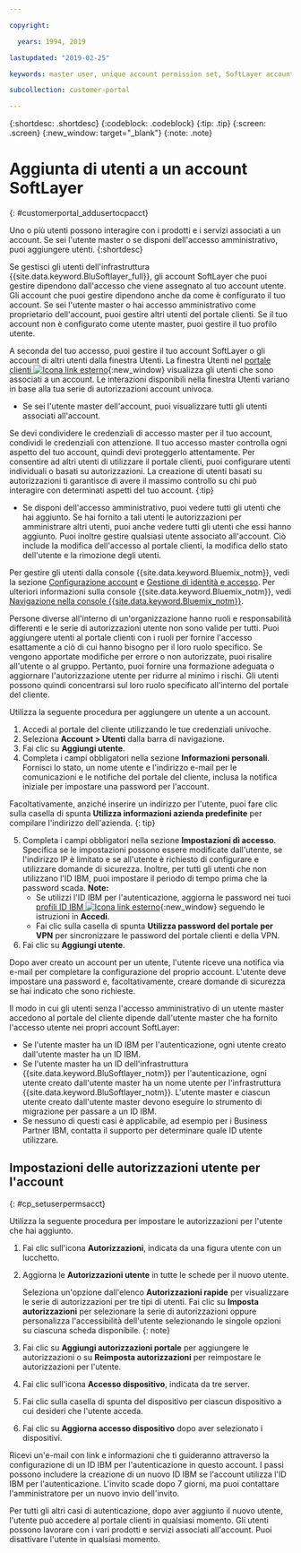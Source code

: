 ```yaml
---

copyright:

  years: 1994, 2019

lastupdated: "2019-02-25"

keywords: master user, unique account permission set, SoftLayer account, account permissions 

subcollection: customer-portal

---
```


{:shortdesc: .shortdesc}
{:codeblock: .codeblock}
{:tip: .tip}
{:screen: .screen}
{:new_window: target="_blank"}
{:note: .note}


# Aggiunta di utenti a un account SoftLayer
{: #customerportal_addusertocpacct}

Uno o più utenti possono interagire con i prodotti e i servizi associati a un account. Se sei l'utente master o se disponi dell'accesso amministrativo, puoi aggiungere utenti.
{:shortdesc}

Se gestisci gli utenti dell'infrastruttura {{site.data.keyword.BluSoftlayer_full}}, gli account SoftLayer che puoi gestire dipendono dall'accesso che viene assegnato al tuo account utente. Gli account che puoi gestire dipendono anche da come è configurato il tuo account. Se sei l'utente master o hai accesso amministrativo come proprietario dell'account, puoi gestire altri utenti del portale clienti. Se il tuo account non è configurato come utente master, puoi gestire il tuo profilo utente.

A seconda del tuo accesso, puoi gestire il tuo account SoftLayer o gli account di altri utenti dalla finestra Utenti. La finestra Utenti nel [portale clienti ![Icona link esterno](../icons/launch-glyph.svg)](https://control.softlayer.com/){:new_window} visualizza gli utenti che sono associati a un account. Le interazioni disponibili nella finestra Utenti variano in base alla tua serie di autorizzazioni account univoca.
  * Se sei l'utente master dell'account, puoi visualizzare tutti gli utenti associati all'account.

  Se devi condividere le credenziali di accesso master per il tuo account, condividi le credenziali con attenzione. Il tuo accesso master controlla ogni aspetto del tuo account, quindi devi proteggerlo attentamente. Per consentire ad altri utenti di utilizzare il portale clienti, puoi configurare utenti individuali o basati su autorizzazioni. La creazione di utenti basati su autorizzazioni ti garantisce di avere il massimo controllo su chi può interagire con determinati aspetti del tuo account.
{:tip}

  * Se disponi dell'accesso amministrativo, puoi vedere tutti gli utenti che hai aggiunto. Se hai fornito a tali utenti le autorizzazioni per amministrare altri utenti, puoi anche vedere tutti gli utenti che essi hanno aggiunto. Puoi inoltre gestire qualsiasi utente associato all'account. Ciò include la modifica dell'accesso al portale clienti, la modifica dello stato dell'utente e la rimozione degli utenti.

Per gestire gli utenti dalla console {{site.data.keyword.Bluemix_notm}}, vedi la sezione [Configurazione account](/docs/account?topic=account-signup#signup) e [Gestione di identità e accesso](/docs/iam?topic=iam-getstarted#getstarted). Per ulteriori informazioni sulla console {{site.data.keyword.Bluemix_notm}}, vedi [Navigazione nella console {{site.data.keyword.Bluemix_notm}}](/docs/overview?topic=overview-ui#ui).

Persone diverse all'interno di un'organizzazione hanno ruoli e responsabilità differenti e le serie di autorizzazioni utente non sono valide per tutti. Puoi aggiungere utenti al portale clienti con i ruoli per fornire l'accesso esattamente a ciò di cui hanno bisogno per il loro ruolo specifico. Se vengono apportate modifiche per errore o non autorizzate, puoi risalire all'utente o al gruppo. Pertanto, puoi fornire una formazione adeguata o aggiornare l'autorizzazione utente per ridurre al minimo i rischi. Gli utenti possono quindi concentrarsi sul loro ruolo specificato all'interno del portale del cliente.

Utilizza la seguente procedura per aggiungere un utente a un account.

1. Accedi al portale del cliente utilizzando le tue credenziali univoche.
2. Seleziona **Account > Utenti** dalla barra di navigazione.
3. Fai clic su **Aggiungi utente**.
4. Completa i campi obbligatori nella sezione **Informazioni personali**. Fornisci lo stato, un nome utente e l'indirizzo e-mail per le comunicazioni e le notifiche del portale del cliente, inclusa la notifica iniziale per impostare una password per l'account.

  Facoltativamente, anziché inserire un indirizzo per l'utente, puoi fare clic sulla casella di spunta **Utilizza informazioni azienda predefinite** per compilare l'indirizzo dell'azienda.
  {: tip}

5. Completa i campi obbligatori nella sezione **Impostazioni di accesso**. Specifica se le impostazioni possono essere modificate dall'utente, se l'indirizzo IP è limitato e se all'utente è richiesto di configurare e utilizzare domande di sicurezza. Inoltre, per tutti gli utenti che non utilizzano l'ID IBM, puoi impostare il periodo di tempo prima che la password scada.
    **Note:**
    * Se utilizzi l'ID IBM per l'autenticazione, aggiorna le password nei tuoi [profili ID IBM ![Icona link esterno](../icons/launch-glyph.svg)](https://www.ibm.com/account/profile){:new_window} seguendo le istruzioni in **Accedi**.
    * Fai clic sulla casella di spunta **Utilizza password del portale per VPN** per sincronizzare le password del portale clienti e della VPN.
6. Fai clic su **Aggiungi utente**.

Dopo aver creato un account per un utente, l'utente riceve una notifica via e-mail per completare la configurazione del proprio account. L'utente deve impostare una password e, facoltativamente, creare domande di sicurezza se hai indicato che sono richieste.

Il modo in cui gli utenti senza l'accesso amministrativo di un utente master accedono al portale del cliente dipende dall'utente master che ha fornito l'accesso utente nei propri account SoftLayer:
  * Se l'utente master ha un ID IBM per l'autenticazione, ogni utente creato dall'utente master ha un ID IBM.
  * Se l'utente master ha un ID dell'infrastruttura {{site.data.keyword.BluSoftlayer_notm}} per l'autenticazione, ogni utente creato dall'utente master ha un nome utente per l'infrastruttura {{site.data.keyword.BluSoftlayer_notm}}. L'utente master e ciascun utente creato dall'utente master devono eseguire lo strumento di migrazione per passare a un ID IBM.
  * Se nessuno di questi casi è applicabile, ad esempio per i Business Partner IBM, contatta il supporto per determinare quale ID utente utilizzare.

## Impostazioni delle autorizzazioni utente per l'account
{: #cp_setuserpermsacct}

Utilizza la seguente procedura per impostare le autorizzazioni per l'utente che hai aggiunto.

1. Fai clic sull'icona **Autorizzazioni**, indicata da una figura utente con un lucchetto.
2. Aggiorna le **Autorizzazioni utente** in tutte le schede per il nuovo utente.

    Seleziona un'opzione dall'elenco **Autorizzazioni rapide** per visualizzare le serie di autorizzazioni per tre tipi di utenti. Fai clic su **Imposta autorizzazioni** per selezionare la serie di autorizzazioni oppure personalizza l'accessibilità dell'utente selezionando le singole opzioni su ciascuna scheda disponibile.
    {: note}
    
3. Fai clic su **Aggiungi autorizzazioni portale** per aggiungere le autorizzazioni o su **Reimposta autorizzazioni** per reimpostare le autorizzazioni per l'utente.
4. Fai clic sull'icona **Accesso dispositivo**, indicata da tre server.
5. Fai clic sulla casella di spunta del dispositivo per ciascun dispositivo a cui desideri che l'utente acceda.
6. Fai clic su **Aggiorna accesso dispositivo** dopo aver selezionato i dispositivi.

Ricevi un'e-mail con link e informazioni che ti guideranno attraverso la configurazione di un ID IBM per l'autenticazione in questo account. I passi possono includere la creazione di un nuovo ID IBM se l'account utilizza l'ID IBM per l'autenticazione. L'invito scade dopo 7 giorni, ma puoi contattare l'amministratore per un nuovo invio dell'invito.

Per tutti gli altri casi di autenticazione, dopo aver aggiunto il nuovo utente, l'utente può accedere al portale clienti in qualsiasi momento. Gli utenti possono lavorare con i vari prodotti e servizi associati all'account. Puoi disattivare l'utente in qualsiasi momento.

